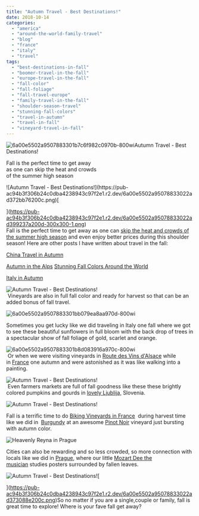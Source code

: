 ```yaml
---
title: "Autumn Travel - Best Destinations!"
date: 2018-10-14
categories: 
  - "america"
  - "around-the-world-family-travel"
  - "blog"
  - "france"
  - "italy"
  - "travel"
tags: 
  - "best-destinations-in-fall"
  - "boomer-travel-in-the-fall"
  - "europe-travel-in-the-fall"
  - "fall-color"
  - "fall-foliage"
  - "fall-travel-europe"
  - "family-travel-in-the-fall"
  - "shoulder-season-travel"
  - "stunning-fall-colors"
  - "travel-in-autumn"
  - "travel-in-fall"
  - "vineyard-travel-in-fall"
---
```


![6a00e5502a9507883301b7c6f982c0970b-800wi](https://pub-ac94b3f306b24c0dba4238943c97f2e1.r2.dev/6a00e5502a95078833022ad371197a200c.png)Autumn Travel - Best Destinations!  
  
  
Fall is the perfect time to get away  
as one can skip the heat and crowds  
of the summer high season  
  
  
  
  
  

<!--more--> ![Autumn Travel - Best Destinations!](https://pub-ac94b3f306b24c0dba4238943c97f2e1.r2.dev/6a00e5502a95078833022ad372bb76200c.png)[  
](https://pub-ac94b3f306b24c0dba4238943c97f2e1.r2.dev/6a00e5502a95078833022ad399237a200d-300x300-1.png)[  
](https://pub-ac94b3f306b24c0dba4238943c97f2e1.r2.dev/6a00e5502a95078833022ad3baa975200d-1024x1024-1.jpg)Fall is the perfect time to get away as one can [skip the heat and crowds of the summer high season](https://pub-ac94b3f306b24c0dba4238943c97f2e1.r2.dev/2010/07/how-to-travel-without-crowds-in-high-season-finding-bargains-peace-value-away-from-tourist-areas-tip.html "How To Travel Without Crowds In High Season!") and even enjoy better prices during this shoulder season! Here are other posts I have written about travel in the fall:  
  
[China Travel in Autumn](https://pub-ac94b3f306b24c0dba4238943c97f2e1.r2.dev/2012/11/china-travel-in-the-autumn.html "China Travel in Autumn ")   
  
[Autumn in the Alps](https://pub-ac94b3f306b24c0dba4238943c97f2e1.r2.dev/2007/10/autumn-in-the-a.html "Autumn in the Alps ") [Stunning Fall Colors Around the World](https://pub-ac94b3f306b24c0dba4238943c97f2e1.r2.dev/2014/10/stunning-fall-colors-around-the-world.html "Stunning Fall Colors Around the World!")  
  
[Italy in Autumn](https://pub-ac94b3f306b24c0dba4238943c97f2e1.r2.dev/2012/08/italy-in-autumn.html "Italy in Autumn")  
  
![Autumn Travel - Best Destinations!](https://pub-ac94b3f306b24c0dba4238943c97f2e1.r2.dev/6a00e5502a95078833022ad3b8783f200b.png)  
 Vineyards are also in full fall color and ready for harvest so that can be an added bonus of fall travel.  
  
  
![6a00e5502a9507883301bb079ea8aa970d-800wi](https://pub-ac94b3f306b24c0dba4238943c97f2e1.r2.dev/6a00e5502a95078833022ad398a90f200d.png)  
  
Sometimes you get lucky like we did traveling in Italy one fall where we got to see these beautiful sunflowers in full bloom with the back drop of trees in a spectacular show of fall foliage of gold, scarlet and orange.   
  
![6a00e5502a9507883301b8d083916a970c-800wi](https://pub-ac94b3f306b24c0dba4238943c97f2e1.r2.dev/6a00e5502a95078833022ad3728726200c.png)  
 Or when we were visiting vineyards in [Route des Vins d'Alsace](https://pub-ac94b3f306b24c0dba4238943c97f2e1.r2.dev/2009/01/route-des-vins-dalsace-france-at-grape-harvest.html#more "France grape harvest alsace ") while in [France](https://pub-ac94b3f306b24c0dba4238943c97f2e1.r2.dev/france/ "france travel tips") one autumn and were astonished as it was like walking into a painting.   
  
![Autumn Travel - Best Destinations!](https://pub-ac94b3f306b24c0dba4238943c97f2e1.r2.dev/6a00e5502a95078833022ad398dc57200d.png)  
 Even farmers markets are full of fall goodness like these these brightly colored pumpkins and gourds in [lovely Ljublija,](https://pub-ac94b3f306b24c0dba4238943c97f2e1.r2.dev/2007/10/lovely-ljublija.html "Ljubliga slovenia travel tips") Slovenia.  
  
![Autumn Travel - Best Destinations!](https://pub-ac94b3f306b24c0dba4238943c97f2e1.r2.dev/6a00e5502a95078833022ad398dc64200d.png)  
  
Fall is a terrific time to do [Biking Vineyards in France](https://pub-ac94b3f306b24c0dba4238943c97f2e1.r2.dev/2009/05/biking-st-emilion-bordeaux-vineyards-in-france-wine-country.html "biking vineyards france")  during harvest time like we did in  [Burgundy](https://pub-ac94b3f306b24c0dba4238943c97f2e1.r2.dev/2006/10/the-heart-of-bu.html "heart of bugundy france") at an awesome [Pinot Noir](https://pub-ac94b3f306b24c0dba4238943c97f2e1.r2.dev/2006/10/nothing-but-pin.html "pinot noir") vineyard just bursting with autumn color.   
  
![Heavenly Reyna in Prague](https://pub-ac94b3f306b24c0dba4238943c97f2e1.r2.dev/6a00e5502a95078833022ad398dc76200d.png)  
  
Cities can also be rewarding and so less crowded, so more connection with locals like we did in [Prague](https://pub-ac94b3f306b24c0dba4238943c97f2e1.r2.dev/2007/10/praguepraha-par.html "Prague travel story"), where our little [Mozart Dee the musician](https://pub-ac94b3f306b24c0dba4238943c97f2e1.r2.dev/2018/07/mozart-dee-is-featured-in-ariana-grandes-god-is-a-woman-music-video.html "Mozart singing with Ariana Grande") studies posters surrounded by fallen leaves.  
  
  
[](https://pub-ac94b3f306b24c0dba4238943c97f2e1.r2.dev/6a00e5502a95078833022ad373088e200c.png)![Autumn Travel - Best Destinations!](https://pub-ac94b3f306b24c0dba4238943c97f2e1.r2.dev/6a00e5502a95078833022ad3b8787c200b.png)[  
  
](https://pub-ac94b3f306b24c0dba4238943c97f2e1.r2.dev/6a00e5502a95078833022ad373088e200c.png)So no matter if you are a single,couple or family, fall is great time to explore! Where is your fave fall get away?
